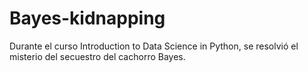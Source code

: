 # Bayes-kidnapping
Durante el curso Introduction to Data Science in Python, se resolvió el misterio del secuestro del cachorro Bayes.
